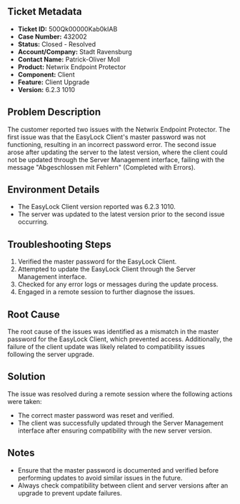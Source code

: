 ## Ticket Metadata
- **Ticket ID:** 500Qk00000Kab0kIAB
- **Case Number:** 432002
- **Status:** Closed - Resolved
- **Account/Company:** Stadt Ravensburg
- **Contact Name:** Patrick-Oliver Moll
- **Product:** Netwrix Endpoint Protector
- **Component:** Client
- **Feature:** Client Upgrade
- **Version:** 6.2.3 1010

## Problem Description
The customer reported two issues with the Netwrix Endpoint Protector. The first issue was that the EasyLock Client's master password was not functioning, resulting in an incorrect password error. The second issue arose after updating the server to the latest version, where the client could not be updated through the Server Management interface, failing with the message "Abgeschlossen mit Fehlern" (Completed with Errors).

## Environment Details
- The EasyLock Client version reported was 6.2.3 1010.
- The server was updated to the latest version prior to the second issue occurring.

## Troubleshooting Steps
1. Verified the master password for the EasyLock Client.
2. Attempted to update the EasyLock Client through the Server Management interface.
3. Checked for any error logs or messages during the update process.
4. Engaged in a remote session to further diagnose the issues.

## Root Cause
The root cause of the issues was identified as a mismatch in the master password for the EasyLock Client, which prevented access. Additionally, the failure of the client update was likely related to compatibility issues following the server upgrade.

## Solution
The issue was resolved during a remote session where the following actions were taken:
- The correct master password was reset and verified.
- The client was successfully updated through the Server Management interface after ensuring compatibility with the new server version.

## Notes
- Ensure that the master password is documented and verified before performing updates to avoid similar issues in the future.
- Always check compatibility between client and server versions after an upgrade to prevent update failures.
